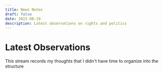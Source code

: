 ```yaml
---
title: News Notes
draft: false
date: 2022-08-19
description: Latest observations on rights and politics
---
```



# Latest Observations

This stream records my thoughts that I didn't have time to organize into the structure